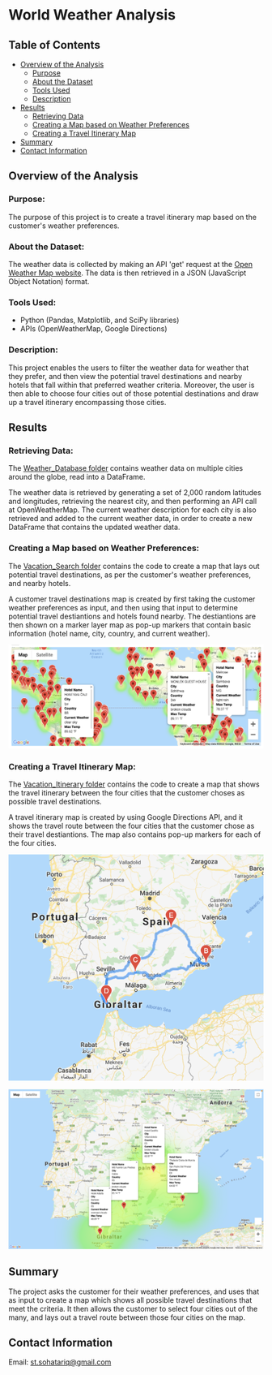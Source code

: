 # World Weather Analysis
## Table of Contents
- [Overview of the Analysis](#overview-of-the-analysis)
    - [Purpose](#purpose)
    - [About the Dataset](#about-the-dataset)
    - [Tools Used](#tools-used)
    - [Description](#description)
- [Results](#results)
    - [Retrieving Data](#Retrieving-Data)
    - [Creating a Map based on Weather Preferences](#Creating-a-Map-based-on-Weather-Preferences)
    - [Creating a Travel Itinerary Map](#Creating-a-Travel-Itinerary-Map)
- [Summary](#summary)
- [Contact Information](#contact-information)

## Overview of the Analysis
### Purpose:
The purpose of this project is to create a travel itinerary map based on the customer's weather preferences. 

### About the Dataset:
The weather data is collected by making an API 'get' request at the [Open Weather Map website](https://openweathermap.org/api). The data is then retrieved in a JSON (JavaScript Object Notation) format.

### Tools Used:
 - Python (Pandas, Matplotlib, and SciPy libraries)
 - APIs (OpenWeatherMap, Google Directions)

### Description:
This project enables the users to filter the weather data for weather that they prefer, and then view the potential travel destinations and nearby hotels that fall within that preferred weather criteria. Moreover, the user is then able to choose four cities out of those potential destinations and draw up a travel itinerary encompassing those cities. 

## Results
### Retrieving Data:
The [Weather_Database folder](https://github.com/SohaT7/World_Weather_Analysis/tree/main/Weather_Database) contains weather data on multiple cities around the globe, read into a DataFrame.

The weather data is retrieved by generating a set of 2,000 random latitudes and longitudes, retrieving the nearest city, and then performing an API call at OpenWeatherMap. The current weather description for each city is also retrieved and added to the current weather data, in order to create a new DataFrame that contains the updated weather data.

### Creating a Map based on Weather Preferences:
The [Vacation_Search folder](https://github.com/SohaT7/World_Weather_Analysis/tree/main/Vacation_Search) contains the code to create a map that lays out potential travel destinations, as per the customer's weather preferences, and nearby hotels.

A customer travel destinations map is created by first taking the customer weather preferences as input, and then using that input to determine potential travel destiantions and hotels found nearby. The destiantions are then shown on a marker layer map as pop-up markers that contain basic information (hotel name, city, country, and current weather).

![Customer Travel Destinations Map](https://github.com/SohaT7/World_Weather_Analysis/blob/main/Vacation_Search/WeatherPy_vacation_map.png)

### Creating a Travel Itinerary Map:
The [Vacation_Itinerary folder](https://github.com/SohaT7/World_Weather_Analysis/tree/main/Vacation_Itinerary) contains the code to create a map that shows the travel itinerary between the four cities that the customer choses as possible travel destinations.

A travel itinerary map is created by using Google Directions API, and it shows the travel route between the four cities that the customer chose as their travel destiantions. The map also contains pop-up markers for each of the four cities. 

![Travel Itinerary Map](https://github.com/SohaT7/World_Weather_Analysis/blob/main/Vacation_Itinerary/WeatherPy_travel_map.png)

![Travel Itinerary Map with pop-up markers](https://github.com/SohaT7/World_Weather_Analysis/blob/main/Vacation_Itinerary/WeatherPy_travel_map_markers.png)

## Summary
The project asks the customer for their weather preferences, and uses that as input to create a map which shows all possible travel destinations that meet the criteria. It then allows the customer to select four cities out of the many, and lays out a travel route between those four cities on the map.

## Contact Information
Email: st.sohatariq@gmail.com

